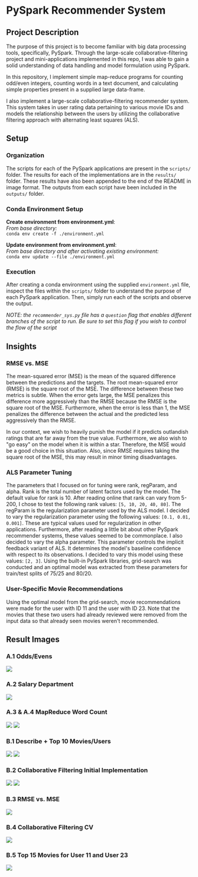 # PySpark Recommender System
## Project Description
The purpose of this project is to become familiar with big data processing tools, specifically, PySpark. Through the large-scale collaborative-filtering project and mini-applications implemented in this repo, I was able to gain a solid understanding of data handling and model formulation using PySpark. 

In this repository, I implement simple map-reduce programs for counting odd/even integers, counting words in a text document, and calculating simple properties present in a supplied large data-frame. 

I also implement a large-scale collaborative-filtering recommender system. This system takes in user rating data pertaining to various movie IDs and models the relationship between the users by utilizing the collaborative filtering approach with alternating least squares (ALS). 

## Setup
### Organization
The scripts for each of the PySpark applications are present in the ```scripts/``` folder. The results for each of the implementations are in the ```results/``` folder. These results have also been appended to the end of the README in image format. The outputs from each script have been included in the ```outputs/``` folder. 
### Conda Environment Setup
**Create environment from environment.yml**:  
*From base directory:*  
```conda env create -f ./environment.yml```

**Update environment from environment.yml**:  
*From base directory and after activating existing environment:*  
```conda env update --file ./environment.yml```

### Execution
After creating a conda environment using the supplied ```environment.yml``` file, inspect the files within the ```scripts/``` folder to understand the purpose of each PySpark application. Then, simply run each of the scripts and observe the output. 

*NOTE: the ```recommender_sys.py``` file has a ```question``` flag that enables different branches of the script to run. Be sure to set this flag if you wish to control the flow of the script*

## Insights
### RMSE vs. MSE
The mean-squared error (MSE) is the mean of the squared difference between the predictions and the targets. The root mean-squared error (RMSE) is the square root of the MSE. The difference between these two metrics is subtle. When the error gets large, the MSE penalizes this difference more aggressively than the RMSE because the RMSE is the square root of the MSE. Furthermore, when the error is less than 1, the MSE penalizes the difference between the actual and the predicted less aggressively than the RMSE. 

In our context, we wish to heavily punish the model if it predicts outlandish ratings that are far away from the true value. Furthermore, we also wish to "go easy" on the model when it is within a star. Therefore, the MSE would be a good choice in this situation. Also, since RMSE requires taking the square root of
the MSE, this may result in minor timing disadvantages. 

### ALS Parameter Tuning
The parameters that I focused on for tuning were rank, regParam, and alpha. Rank is the total number of latent factors used by the model. The default value for rank is 10. After reading online that rank can vary from 5-200, I chose to test the following rank values: ```[5, 10, 20, 40, 80]```. The regParam is the regularization parameter used by the ALS model. I decided to vary the regularization parameter using the following values: ```[0.1, 0.01, 0.001]```. These are typical values used for regularization in other applications. Furthermore, after reading a little bit about other PySpark recommender systems, these values seemed to be commonplace. I also decided to vary the alpha parameter. This parameter controls the implicit feedback variant of ALS. It determines the model's baseline confidence with respect to its observations. I decided to vary this model using these values: ```[2, 3]```. Using the built-in PySpark libraries, grid-search was conducted and an optimal model was extracted from these parameters for train/test splits of 75/25 and 80/20. 

### User-Specific Movie Recommendations
Using the optimal model from the grid-search, movie recommendations were made for the user with ID 11 and the user with ID 23. Note that the movies that these two users had already reviewed were removed from the input data so that already seen movies weren't recommended. 


## Result Images
### A.1 Odds/Evens
![](images/odd_even.PNG)

### A.2 Salary Department
![](images/dept_salary.PNG)

### A.3 & A.4 MapReduce Word Count
![](images/map_reduce_word_count_1.PNG)
![](images/map_reduce_word_count_2.PNG)

### B.1 Describe + Top 10 Movies/Users
![](images/rec_sys_1_1.PNG)
![](images/rec_sys_1_2.PNG)

### B.2 Collaborative Filtering Initial Implementation
![](images/rec_sys_2_1.PNG)
![](images/rec_sys_2_2.PNG)

### B.3 RMSE vs. MSE
![](images/rec_sys_3.PNG)

### B.4 Collaborative Filtering CV
![](images/rec_sys_45_1.PNG)

### B.5 Top 15 Movies for User 11 and User 23
![](images/rec_sys_45_2.PNG)
